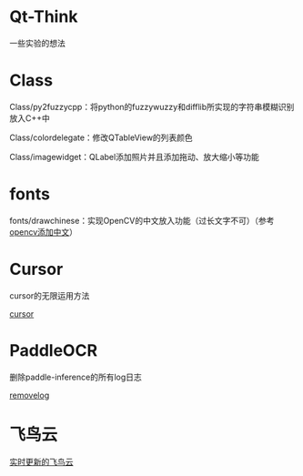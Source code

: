 # Qt-Think
一些实验的想法 

# Class

Class/py2fuzzycpp：将python的fuzzywuzzy和difflib所实现的字符串模糊识别放入C++中

Class/colordelegate：修改QTableView的列表颜色

Class/imagewidget：QLabel添加照片并且添加拖动、放大缩小等功能

# fonts

fonts/drawchinese：实现OpenCV的中文放入功能（过长文字不可）（参考[opencv添加中文](https://blog.csdn.net/qq_45945548/article/details/121316099)）

# Cursor

cursor的无限运用方法

[cursor](Cursor/CursorSet.md)

# PaddleOCR

删除paddle-inference的所有log日志

[removelog](PaddleOCR/RemoveLog.md)

# 飞鸟云

[实时更新的飞鸟云](https://github.com/feiniaoyun/)
